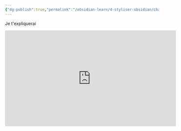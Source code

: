 ```yaml
---
{"dg-publish":true,"permalink":"/obsidian-learn/4-styliser-obsidian/changer-la-couleur-des-fichiers-sur-le-cote/"}
---
```


Je t'expliquerai
<iframe width="560" height="315" src="https://www.youtube.com/embed/sBDkNXLRSFw" title="YouTube video player" frameborder="0" allow="accelerometer; autoplay; clipboard-write; encrypted-media; gyroscope; picture-in-picture" allowfullscreen></iframe>
